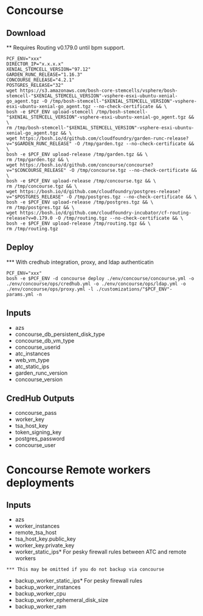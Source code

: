 # Concourse
## Download
** Requires Routing v0.179.0 until bpm support.
```
PCF_ENV="xxx"
DIRECTOR_IP="x.x.x.x"
XENIAL_STEMCELL_VERSION="97.12"
GARDEN_RUNC_RELEASE="1.16.3"
CONCOURSE_RELEASE="4.2.1"
POSTGRES_RELEASE="32"
wget https://s3.amazonaws.com/bosh-core-stemcells/vsphere/bosh-stemcell-"$XENIAL_STEMCELL_VERSION"-vsphere-esxi-ubuntu-xenial-go_agent.tgz -O /tmp/bosh-stemcell-"$XENIAL_STEMCELL_VERSION"-vsphere-esxi-ubuntu-xenial-go_agent.tgz --no-check-certificate && \
bosh -e $PCF_ENV upload-stemcell /tmp/bosh-stemcell-"$XENIAL_STEMCELL_VERSION"-vsphere-esxi-ubuntu-xenial-go_agent.tgz && \
rm /tmp/bosh-stemcell-"$XENIAL_STEMCELL_VERSION"-vsphere-esxi-ubuntu-xenial-go_agent.tgz && \
wget https://bosh.io/d/github.com/cloudfoundry/garden-runc-release?v="$GARDEN_RUNC_RELEASE" -O /tmp/garden.tgz --no-check-certificate && \
bosh -e $PCF_ENV upload-release /tmp/garden.tgz && \
rm /tmp/garden.tgz && \
wget https://bosh.io/d/github.com/concourse/concourse?v="$CONCOURSE_RELEASE" -O /tmp/concourse.tgz --no-check-certificate && \
bosh -e $PCF_ENV upload-release /tmp/concourse.tgz && \
rm /tmp/concourse.tgz && \
wget https://bosh.io/d/github.com/cloudfoundry/postgres-release?v="$POSTGRES_RELEASE" -O /tmp/postgres.tgz --no-check-certificate && \
bosh -e $PCF_ENV upload-release /tmp/postgres.tgz && \
rm /tmp/postgres.tgz && \
wget https://bosh.io/d/github.com/cloudfoundry-incubator/cf-routing-release?v=0.179.0 -O /tmp/routing.tgz --no-check-certificate && \
bosh -e $PCF_ENV upload-release /tmp/routing.tgz && \
rm /tmp/routing.tgz
```

## Deploy
*** With credhub integration, proxy, and ldap authenticatin
```
PCF_ENV="xxx"
bosh -e $PCF_ENV -d concourse deploy ./env/concourse/concourse.yml -o ./env/concourse/ops/credhub.yml -o ./env/concourse/ops/ldap.yml -o ./env/concourse/ops/proxy.yml -l ./customizations/"$PCF_ENV"-params.yml -n
```

## Inputs
- azs
- concourse_db_persistent_disk_type
- concourse_db_vm_type
- concourse_userid
- atc_instances
- web_vm_type
- atc_static_ips
- garden_runc_version
- concourse_version

## CredHub Outputs
- concourse_pass
- worker_key
- tsa_host_key
- token_signing_key
- postgres_password
- concourse_user

# Concourse Remote workers deployments
## Inputs
- azs
- worker_instances
- remote_tsa_host
- tsa_host_key.public_key
- worker_key.private_key
- worker_static_ips* For pesky firewall rules between ATC and remote workers

```*** This may be omitted if you do not backup via concourse```

- backup_worker_static_ips* For pesky firewall rules
- backup_worker_instances
- backup_worker_cpu
- backup_worker_ephemeral_disk_size
- backup_worker_ram

